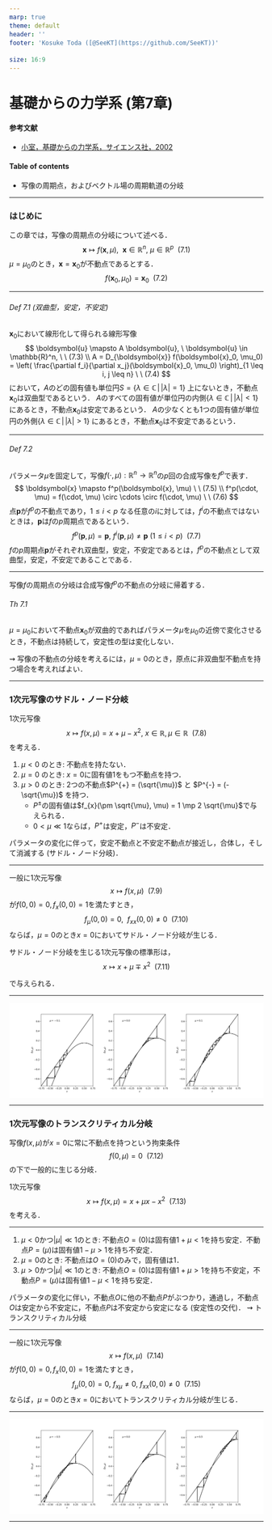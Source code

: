 ```yaml
---
marp: true
theme: default
header: ''
footer: 'Kosuke Toda ([@SeeKT](https://github.com/SeeKT))'

size: 16:9
---
```

<!-- paginate: true -->

<style>
img[alt~="center"] {
  display: block;
  margin: 0 auto;
}
</style>

# 基礎からの力学系 (第7章)
#### 参考文献
- [小室，基礎からの力学系，サイエンス社，2002](https://www.saiensu.co.jp/book_support/sgc-17/)
#### Table of contents
- 写像の周期点，およびベクトル場の周期軌道の分岐

---

### はじめに
この章では，写像の周期点の分岐について述べる．
$$
\boldsymbol{x} \mapsto f(\boldsymbol{x}, \mu), \ \ \boldsymbol{x} \in \mathbb{R}^n, \ \mu \in \mathbb{R}^p \ \ (7.1)
$$
$\mu = \mu_0$のとき，$\boldsymbol{x} = \boldsymbol{x}_0$が不動点であるとする．
$$
f(\boldsymbol{x}_0, \mu_0) = \boldsymbol{x}_0 \ \ (7.2)
$$

---

###### Def 7.1 (双曲型，安定，不安定)
$\boldsymbol{x}_0$において線形化して得られる線形写像
$$
\boldsymbol{u} \mapsto A \boldsymbol{u}, \ \boldsymbol{u} \in \mathbb{R}^n, \ \ (7.3) \\
A = D_{\boldsymbol{x}} f(\boldsymbol{x}_0, \mu_0) = \left( \frac{\partial f_i}{\partial x_j}(\boldsymbol{x}_0, \mu_0) \right)_{1 \leq i, j \leq n} \ \ (7.4)
$$
において，$A$のどの固有値も単位円$S = \{\lambda \in \mathbb{C} \, | \, |\lambda| = 1\}$ 上にないとき，不動点$\boldsymbol{x}_0$は双曲型であるという．
$A$のすべての固有値が単位円の内側$\{\lambda \in \mathbb{C} \, | \, |\lambda| < 1\}$ にあるとき，不動点$\boldsymbol{x}_0$は安定であるという．
$A$の少なくとも1つの固有値が単位円の外側$\{\lambda \in \mathbb{C} \, | \, |\lambda| > 1\}$ にあるとき，不動点$\boldsymbol{x}_0$は不安定であるという．

---

###### Def 7.2 
パラメータ$\mu$を固定して，写像$f(\cdot, \mu): \mathbb{R}^n \to \mathbb{R}^n$の$p$回の合成写像を$f^p$で表す．
$$
\boldsymbol{x} \mapsto f^p(\boldsymbol{x}, \mu)  \ \ (7.5) \\
f^p(\cdot, \mu) = f(\cdot, \mu) \circ \cdots \circ f(\cdot, \mu) \ \ (7.6)
$$
点$\boldsymbol{p}$が$f^p$の不動点であり，$1 \leq i < p$ なる任意の$i$に対しては，$f^i$の不動点ではないときは，$\boldsymbol{p}$は$f$の$p$周期点であるという．
$$
f^p(\boldsymbol{p}, \mu) = \boldsymbol{p}, \ f^i(\boldsymbol{p}, \mu) \neq \boldsymbol{p} \ (1 \leq i < p) \ \ (7.7)
$$
$f$の$p$周期点$\boldsymbol{p}$がそれぞれ双曲型，安定，不安定であるとは，$f^p$の不動点として双曲型，安定，不安定であることである．

---

写像$f$の周期点の分岐は合成写像$f^p$の不動点の分岐に帰着する．

###### Th 7.1
$\mu = \mu_0$において不動点$\boldsymbol{x}_0$が双曲的であればパラメータ$\mu$を$\mu_0$の近傍で変化させるとき，不動点は持続して，安定性の型は変化しない．

$\rightsquigarrow$ 写像の不動点の分岐を考えるには，$\mu = 0$のとき，原点に非双曲型不動点を持つ場合を考えればよい．

---

### 1次元写像のサドル・ノード分岐

1次元写像
$$
x \mapsto f(x, \mu) = x + \mu - x^2, \ x \in \mathbb{R}, \mu \in \mathbb{R} \ \ (7.8)
$$
を考える．
1. $\mu < 0$ のとき: 不動点を持たない．
2. $\mu = 0$ のとき: $x = 0$に固有値$1$をもつ不動点を持つ．
3. $\mu > 0$ のとき: 2つの不動点$P^{+} = (\sqrt{\mu})$ と $P^{-} = (-\sqrt{\mu})$ を持つ．
    - $P^{\pm}$の固有値は$f_{x}(\pm \sqrt{\mu}, \mu) = 1 \mp 2 \sqrt{\mu}$で与えられる．
    - $0 < \mu \ll 1$ならば，$P^{+}$は安定，$P^{-}$は不安定．

パラメータの変化に伴って，安定不動点と不安定不動点が接近し，合体し，そして消滅する (サドル・ノード分岐)．

---

一般に1次元写像
$$
x \mapsto f(x, \mu) \ \ (7.9)
$$
が$f(0, 0) = 0, f_x(0, 0) = 1$を満たすとき，
$$
f_{\mu}(0, 0) = 0, \ \ f_{xx}(0, 0) \neq 0 \ \ (7.10)
$$
ならば，$\mu = 0$のとき$x = 0$においてサドル・ノード分岐が生じる．

サドル・ノード分岐を生じる1次元写像の標準形は，
$$
x \mapsto x + \mu \mp x^2 \ \ (7.11)
$$

で与えられる．

---

<!--
_footer: '$(x, f(x, \mu))$-平面での軌道の変化'
-->
![center](../ipython_notebook/7.2_saddle_node_orbit.svg)

---

### 1次元写像のトランスクリティカル分岐
写像$f(x, \mu)$が$x = 0$に常に不動点を持つという拘束条件
$$
f(0, \mu) = 0 \ \ (7.12)
$$
の下で一般的に生じる分岐．

1次元写像
$$
x \mapsto f(x, \mu) = x + \mu x - x^2 \ \ (7.13)
$$
を考える．

---

1. $\mu < 0$かつ$|\mu| \ll 1$のとき: 不動点$O = (0)$は固有値$1 + \mu < 1$を持ち安定．不動点$P = (\mu)$は固有値$1 - \mu > 1$を持ち不安定．
2. $\mu = 0$のとき: 不動点は$O = (0)$のみで，固有値は$1$．
3. $\mu > 0$かつ$|\mu| \ll 1$のとき: 不動点$O = (0)$は固有値$1 + \mu > 1$を持ち不安定，不動点$P = (\mu)$は固有値$1 - \mu < 1$を持ち安定．

パラメータの変化に伴い，不動点$O$に他の不動点$P$がぶつかり，通過し，不動点$O$は安定から不安定に，不動点$P$は不安定から安定になる (安定性の交代)．
$\rightsquigarrow$ トランスクリティカル分岐

---

一般に1次元写像
$$
x \mapsto f(x, \mu) \ \ (7.14)
$$
が$f(0, 0) = 0, f_x(0, 0) = 1$を満たすとき，
$$
f_{\mu}(0, 0) = 0, \ f_{x\mu} \neq 0, \ f_{xx}(0, 0) \neq 0 \ \ (7.15)
$$
ならば，$\mu = 0$のとき$x = 0$においてトランスクリティカル分岐が生じる．

---

<!--
_footer: '$(x, f(x, \mu))$-平面での軌道の変化'
-->
![center](../ipython_notebook/7.3_transcritical_orbit.svg)

---